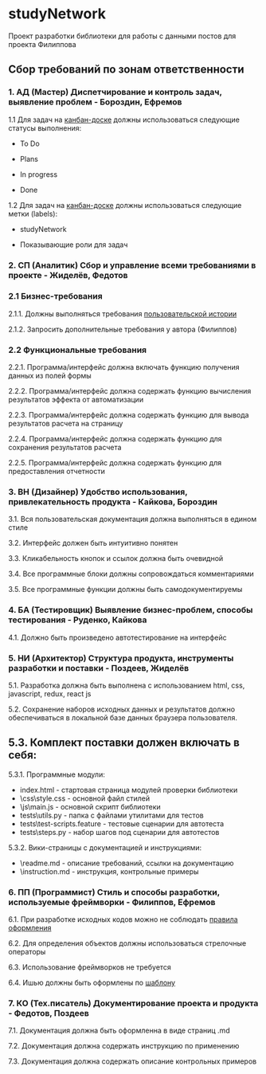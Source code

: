 # studyNetwork

Проект разработки библиотеки для работы с данными постов для проекта Филиппова

## Сбор требований по зонам ответственности

### 1. АД (Мастер) Диспетчирование и контроль задач, выявление проблем - Бороздин, Ефремов

1.1 Для задач на [канбан-доске](https://github.com/monpase007/Praktika/projects/1) должны использоваться следующие статусы выполнения:

* To Do

* Plans

* In progress

* Done

1.2 Для задач на [канбан-доске](https://github.com/monpase007/Praktika/projects/1) должны использоваться следующие метки (labels):

* studyNetwork

* Показывающие роли для задач

### 2. СП (Аналитик) Сбор и управление всеми требованиями в проекте - Жиделёв, Федотов

### 2.1 Бизнес-требования

2.1.1. Должны выполняться требования [пользовательской истории]()

2.1.2. Запросить дополнительные требования у автора (Филиппов)

### 2.2 Функциональные требования

2.2.1. Программа/интерфейс должна включать функцию получения данных из полей формы

2.2.2. Программа/интерфейс должна содержать функцию вычисления результатов эффекта от автоматизации

2.2.3. Программа/интерфейс должна содержать функцию для вывода результатов расчета на страницу

2.2.4. Программа/интерфейс должна содержать функцию для сохранения результатов расчета

2.2.5. Программа/интерфейс должна содержать функцию для предоставления отчетности

### 3. ВН (Дизайнер) Удобство использования, привлекательность продукта - Кайкова, Бороздин 

3.1. Вся пользовательская документация должна выполняться в едином стиле

3.2. Интерфейс должен быть интуитивно понятен

3.3. Кликабельность кнопок и ссылок должна быть очевидной

3.4. Все программные блоки должны сопровождаться комментариями

3.5. Все программные функции должны быть самодокументируемы

### 4. БА (Тестировщик) Выявление бизнес-проблем, способы тестирования - Руденко, Кайкова

4.1. Должно быть произведено автотестирование на интерфейс

### 5. НИ (Архитектор) Структура продукта, инструменты разработки и поставки - Поздеев, Жиделёв

5.1. Разработка должна быть выполнена с использованием html, css, javascript, redux, react js

5.2. Сохранение наборов исходных данных и результатов должно обеспечиваться в локальной базе данных браузера пользователя.

## 5.3. Комплект поставки должен включать в себя:

5.3.1. Программные модули:

* index.html - стартовая страница модулей проверки библиотеки
* \css\style.css - основной файл стилей
* \js\main.js - основной скрипт библиотеки 
* tests\utils.py - папка с файлами утилитами для тестов
* tests\test-scripts.feature - тестовые сценарии для автотеста
* tests\steps.py - набор шагов под сценарии для автотестов

5.3.2. Вики-страницы с документацией и инструкциями:

* \readme.md - описание требований, ссылки на документацию
* \instruction.md - инструкция, контрольные примеры

### 6. ПП (Программист) Стиль и способы разработки, используемые фреймворки - Филиппов, Ефремов

6.1. При разработке исходных кодов можно не соблюдать [правила оформления](https://learn.javascript.ru/coding-style)

6.2. Для определения объектов должны использоваться стрелочные операторы

6.3. Использование фреймворков не требуется

6.4. Ишью должны быть оформлены по [шаблону](https://github.com/monpase007/Praktika/wiki/%D0%A8%D0%B0%D0%B1%D0%BB%D0%BE%D0%BD-%D0%B8%D1%88%D1%8C%D1%8E)

### 7. КО (Тех.писатель) Документирование проекта и продукта - Федотов, Поздеев

7.1. Документация должна быть оформленна в виде страниц .md

7.2. Документация должна содержать инструкцию по применению

7.3. Документация должна содержать описание контрольных примеров
